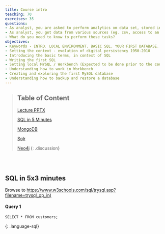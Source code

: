 ```yaml
---
title: Course intro
teaching: 70
exercises: 35
questions:
- As analyst, you are asked to perform analytics on data set, stored in a database.
- As analyst, you got data from various sources (eg. csv, access to an external db or db dump). You would like to setup your own database, loading the data from external sources, so that you can perform analytics on it.
- What do you need to know to perform these tasks?
objectives:
- Keywords - INTRO. LOCAL ENVIRONMENT. BASIC SQL. YOUR FIRST DATABASE. DUMPS.
- Setting the context - evolution of digital persistency 1950-2010
- Introducing the basic terms, in context of SQL
- Writing the first SQL
- Setting local MYSQL / Workbench (Expected to be done prior to the course)
- Understanding how to work in Workbench
- Creating and exploring the first MySQL database
- Understanding how to backup and restore a database
---
```


> ## Table of Content
> [Lecture PPTX](/ECBS-5146-Different-Shapes-of-Data/artifacts/intro/intro.pptx)
>
> [SQL in 5 Minutes](#sql5)
>
> [MongoDB](#mongo)
>
> [Solr](#solr)
>
> [Neo4j](#neo4j)
{: .discussion}
  


<br/><br/>
<a name="sql5"/>
## SQL in 5x3 minutes



Browse to [https://www.w3schools.com/sql/trysql.asp?filename=trysql_op_in)](https://www.w3schools.com/sql/trysql.asp?filename=trysql_op_in)


#### Query 1
```
SELECT * FROM customers;
```
{: .language-sql}
